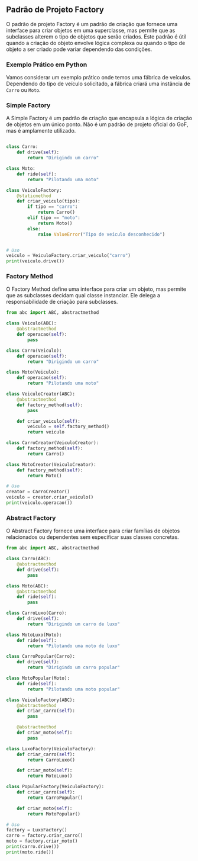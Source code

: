 ## Padrão de Projeto Factory

O padrão de projeto Factory é um padrão de criação que fornece uma interface para criar objetos em uma superclasse, mas permite que as subclasses alterem o tipo de objetos que serão criados. Este padrão é útil quando a criação do objeto envolve lógica complexa ou quando o tipo de objeto a ser criado pode variar dependendo das condições.

### Exemplo Prático em Python

Vamos considerar um exemplo prático onde temos uma fábrica de veículos. Dependendo do tipo de veículo solicitado, a fábrica criará uma instância de `Carro` ou `Moto`.

### Simple Factory
A Simple Factory é um padrão de criação que encapsula a lógica de criação de objetos em um único ponto. Não é um padrão de projeto oficial do GoF, mas é amplamente utilizado.

```python

class Carro:
    def drive(self):
        return "Dirigindo um carro"

class Moto:
    def ride(self):
        return "Pilotando uma moto"

class VeiculoFactory:
    @staticmethod
    def criar_veiculo(tipo):
        if tipo == "carro":
            return Carro()
        elif tipo == "moto":
            return Moto()
        else:
            raise ValueError("Tipo de veículo desconhecido")


# Uso
veiculo = VeiculoFactory.criar_veiculo("carro")
print(veiculo.drive())
```

### Factory Method

O Factory Method define uma interface para criar um objeto, mas permite que as subclasses decidam qual classe instanciar. Ele delega a responsabilidade de criação para subclasses.


```python
from abc import ABC, abstractmethod

class Veiculo(ABC):
    @abstractmethod
    def operacao(self):
        pass

class Carro(Veiculo):
    def operacao(self):
        return "Dirigindo um carro"

class Moto(Veiculo):
    def operacao(self):
        return "Pilotando uma moto"

class VeiculoCreator(ABC):
    @abstractmethod
    def factory_method(self):
        pass

    def criar_veiculo(self):
        veiculo = self.factory_method()
        return veiculo

class CarroCreator(VeiculoCreator):
    def factory_method(self):
        return Carro()

class MotoCreator(VeiculoCreator):
    def factory_method(self):
        return Moto()

# Uso
creator = CarroCreator()
veiculo = creator.criar_veiculo()
print(veiculo.operacao())

```

### Abstract Factory

O Abstract Factory fornece uma interface para criar famílias de objetos relacionados ou dependentes sem especificar suas classes concretas.

```python
from abc import ABC, abstractmethod

class Carro(ABC):
    @abstractmethod
    def drive(self):
        pass

class Moto(ABC):
    @abstractmethod
    def ride(self):
        pass

class CarroLuxo(Carro):
    def drive(self):
        return "Dirigindo um carro de luxo"

class MotoLuxo(Moto):
    def ride(self):
        return "Pilotando uma moto de luxo"

class CarroPopular(Carro):
    def drive(self):
        return "Dirigindo um carro popular"

class MotoPopular(Moto):
    def ride(self):
        return "Pilotando uma moto popular"

class VeiculoFactory(ABC):
    @abstractmethod
    def criar_carro(self):
        pass

    @abstractmethod
    def criar_moto(self):
        pass

class LuxoFactory(VeiculoFactory):
    def criar_carro(self):
        return CarroLuxo()

    def criar_moto(self):
        return MotoLuxo()

class PopularFactory(VeiculoFactory):
    def criar_carro(self):
        return CarroPopular()

    def criar_moto(self):
        return MotoPopular()

# Uso
factory = LuxoFactory()
carro = factory.criar_carro()
moto = factory.criar_moto()
print(carro.drive())
print(moto.ride())
```